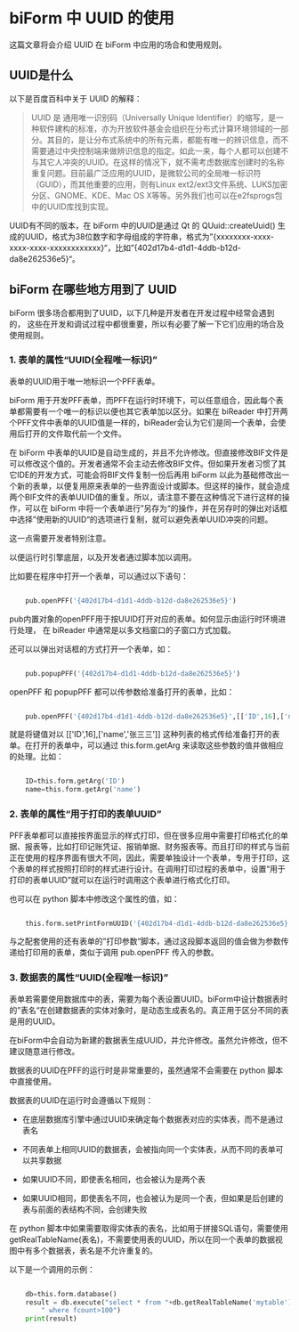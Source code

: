 # biForm 中 UUID 的使用

这篇文章将会介绍 UUID 在 biForm 中应用的场合和使用规则。

## UUID是什么

以下是百度百科中关于 UUID 的解释：

> UUID 是 通用唯一识别码（Universally Unique Identifier）的缩写，是一种软件建构的标准，亦为开放软件基金会组织在分布式计算环境领域的一部分。其目的，是让分布式系统中的所有元素，都能有唯一的辨识信息，而不需要通过中央控制端来做辨识信息的指定。如此一来，每个人都可以创建不与其它人冲突的UUID。在这样的情况下，就不需考虑数据库创建时的名称重复问题。目前最广泛应用的UUID，是微软公司的全局唯一标识符（GUID），而其他重要的应用，则有Linux ext2/ext3文件系统、LUKS加密分区、GNOME、KDE、Mac OS X等等。另外我们也可以在e2fsprogs包中的UUID库找到实现。

UUID有不同的版本，在 biForm 中的UUID是通过 Qt 的 QUuid::createUuid() 生成的UUID，格式为38位数字和字母组成的字符串，格式为”{xxxxxxxx-xxxx-xxxx-xxxx-xxxxxxxxxxxx}“，比如”{402d17b4-d1d1-4ddb-b12d-da8e262536e5}“。

## biForm 在哪些地方用到了 UUID

biForm 很多场合都用到了UUID，以下几种是开发者在开发过程中经常会遇到的， 这些在开发和调试过程中都很重要，所以有必要了解一下它们应用的场合及使用规则。

### 1. 表单的属性“UUID(全程唯一标识)”

表单的UUID用于唯一地标识一个PFF表单。

biForm 用于开发PFF表单，而PFF在运行时环境下，可以任意组合，因此每个表单都需要有一个唯一的标识以便也其它表单加以区分。如果在 biReader 中打开两个PFF文件中表单的UUID值是一样的，biReader会认为它们是同一个表单，会使用后打开的文件取代前一个文件。

在 biForm 中表单的UUID是自动生成的，并且不允许修改。但直接修改BIF文件是可以修改这个值的。开发者通常不会主动去修改BIF文件。但如果开发者习惯了其它IDE的开发方式，可能会将BIF文件复制一份后再用 biForm 以此为基础修改出一个新的表单，以便复用原来表单的一些界面设计或脚本。但这样的操作，就会造成两个BIF文件的表单UUID值的重复。所以，请注意不要在这种情况下进行这样的操作，可以在 biForm 中将一个表单进行”另存为“的操作，并在另存时的弹出对话框中选择”使用新的UUID“的选项进行复制，就可以避免表单UUID冲突的问题。

这一点需要开发者特别注意。

以便运行时引擎底层，以及开发者通过脚本加以调用。

比如要在程序中打开一个表单，可以通过以下语句：

``` python

	pub.openPFF('{402d17b4-d1d1-4ddb-b12d-da8e262536e5}')

```

pub内置对象的openPFF用于按UUID打开对应的表单。如何显示由运行时环境进行处理， 在 biReader 中通常是以多文档窗口的子窗口方式加载。

还可以以弹出对话框的方式打开一个表单，如：

``` python

	pub.popupPFF('{402d17b4-d1d1-4ddb-b12d-da8e262536e5}')

```

openPFF 和 popupPFF 都可以传参数给准备打开的表单，比如：

``` python

	pub.openPFF('{402d17b4-d1d1-4ddb-b12d-da8e262536e5}',[['ID',16],['name','张三三']])

```

就是将键值对以 [['ID',16],['name','张三三']] 这种列表的格式传给准备打开的表单。在打开的表单中，可以通过 this.form.getArg 来读取这些参数的值并做相应的处理。比如： 

``` python

	ID=this.form.getArg('ID')
	name=this.form.getArg('name')

```

### 2. 表单的属性“用于打印的表单UUID”

PFF表单都可以直接按界面显示的样式打印，但在很多应用中需要打印格式化的单据、报表等，比如打印记账凭证、报销单据、财务报表等。而且打印的样式与当前正在使用的程序界面有很大不同，因此，需要单独设计一个表单，专用于打印，这个表单的样式按照打印时的样式进行设计。在调用打印过程的表单中，设置“用于打印的表单UUID”就可以在运行时调用这个表单进行格式化打印。

也可以在 python 脚本中修改这个属性的值，如：

``` python

	this.form.setPrintFormUUID('{402d17b4-d1d1-4ddb-b12d-da8e262536e5}')

```

与之配套使用的还有表单的”打印参数“脚本，通过这段脚本返回的值会做为参数传递给打印用的表单，类似于调用 pub.openPFF 传入的参数。

### 3. 数据表的属性“UUID(全程唯一标识)”

表单若需要使用数据库中的表，需要为每个表设置UUID。biForm中设计数据表时的”表名“在创建数据表的实体对象时，是动态生成表名的。真正用于区分不同的表是用的UUID。

在biForm中会自动为新建的数据表生成UUID，并允许修改。虽然允许修改，但不建议随意进行修改。

数据表的UUID在PFF的运行时是非常重要的，虽然通常不会需要在 python 脚本中直接使用。

数据表的UUID在运行时会遵循以下规则：

- 在底层数据库引擎中通过UUID来确定每个数据表对应的实体表，而不是通过表名

- 不同表单上相同UUID的数据表，会被指向同一个实体表，从而不同的表单可以共享数据

- 如果UUID不同，即使表名相同，也会被认为是两个表

- 如果UUID相同，即使表名不同，也会被认为是同一个表，但如果是后创建的表与前面的表结构不同，会创建失败

在 python 脚本中如果需要取得实体表的表名，比如用于拼接SQL语句，需要使用 getRealTableName(表名)，不需要使用表的UUID，所以在同一个表单的数据视图中有多个数据表，表名是不允许重复的。

以下是一个调用的示例：

``` python

	db=this.form.database()
	result = db.execute("select * from "+db.getRealTableName('mytable')+\
		" where fcount>100")
	print(result)

```






